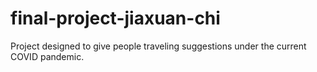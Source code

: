 # final-project-jiaxuan-chi
Project designed to give people traveling suggestions under the current COVID pandemic.

